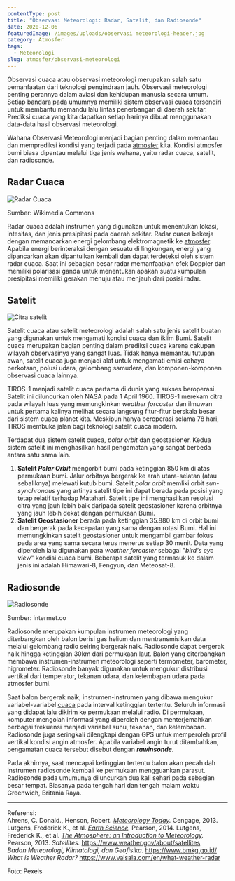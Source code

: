 ```yaml
---
contentType: post
title: "Observasi Meteorologi: Radar, Satelit, dan Radiosonde"
date: 2020-12-06
featuredImage: /images/uploads/observasi meteorologi-header.jpg
category: Atmosfer
tags:
  - Meteorologi
slug: atmosfer/observasi-meteorologi
---
```

Observasi cuaca atau observasi meteorologi merupakan salah satu pemanfaatan dari teknologi pengindraan jauh. Observasi meteorologi penting perannya dalam aviasi dan kehidupan manusia secara umum. Setiap bandara pada umumnya memiliki sistem observasi [cuaca](https://supergeografi.com/atmosfer/cuaca-dan-iklim/) tersendiri untuk membantu memandu lalu lintas penerbangan di daerah sekitar. Prediksi cuaca yang kita dapatkan setiap harinya dibuat menggunakan data-data hasil observasi meteorologi.

Wahana Observasi Meteorologi menjadi bagian penting dalam memantau dan memprediksi kondisi yang terjadi pada [atmosfer](https://supergeografi.com/atmosfer/struktur-dan-komposisi-atmosfer/) kita. Kondisi atmosfer bumi biasa dipantau melalui tiga jenis wahana, yaitu radar cuaca, satelit, dan radiosonde.

## Radar Cuaca

![Radar Cuaca](https://res.cloudinary.com/supergeografi/image/upload/f_auto,q_80/v1646915549/observasi_meteorologi-radar_cuaca_ob5xb4.png)

Sumber: Wikimedia Commons

Radar cuaca adalah instrumen yang digunakan untuk menentukan lokasi, intesitas, dan jenis presipitasi pada daerah sekitar. Radar cuaca bekerja dengan memancarkan energi gelombang elektromagnetik ke [atmosfer](https://supergeografi.com/atmosfer/struktur-dan-komposisi-atmosfer/). Apabila energi berinteraksi dengan sesuatu di lingkungan, energi yang dipancarkan akan dipantulkan kembali dan dapat terdeteksi oleh sistem radar cuaca. Saat ini sebagian besar radar memanfaatkan efek Doppler dan memiliki polarisasi ganda untuk menentukan apakah suatu kumpulan presipitasi memiliki gerakan menuju atau menjauh dari posisi radar.

## Satelit

![Citra satelit](https://res.cloudinary.com/supergeografi/image/upload/f_auto,q_80/v1646915558/observasi_meteorologi-himawari_8_botfbm.png)

Satelit cuaca atau satelit meteorologi adalah salah satu jenis satelit buatan yang digunakan untuk mengamati kondisi cuaca dan iklim Bumi. Satelit cuaca merupakan bagian penting dalam prediksi cuaca karena cakupan wilayah observasinya yang sangat luas. Tidak hanya memantau tutupan awan, satelit cuaca juga menjadi alat untuk mengamati emisi cahaya perkotaan, polusi udara, gelombang samudera, dan komponen-komponen observasi cuaca lainnya.

TIROS-1 menjadi satelit cuaca pertama di dunia yang sukses beroperasi. Satelit ini diluncurkan oleh NASA pada 1 April 1960. TIROS-1 merekam citra pada wilayah luas yang memungkinkan *weather forcaster* dan ilmuwan untuk pertama kalinya melihat secara langsung fitur-fitur berskala besar dari sistem cuaca planet kita. Meskipun hanya beroperasi selama 78 hari, TIROS membuka jalan bagi teknologi satelit cuaca modern.

Terdapat dua sistem satelit cuaca, *polar orbit* dan geostasioner. Kedua sistem satelit ini menghasilkan hasil pengamatan yang sangat berbeda antara satu sama lain.

1. **Satelit *Polar Orbit*** mengorbit bumi pada ketinggian 850 km di atas permukaan bumi. Jalur orbitnya bergerak ke arah utara-selatan (atau sebaliknya) melewati kutub bumi. Satelit *polar orbit* memliki orbit *sun-synchronous* yang artinya satelit tipe ini dapat berada pada posisi yang tetap relatif terhadap Matahari. Satelit tipe ini menghasilkan resolusi citra yang jauh lebih baik daripada satelit geostasioner karena orbitnya yang jauh lebih dekat dengan permukaan Bumi.
2. **Satelit Geostasioner** berada pada ketinggian 35.880 km di orbit bumi dan bergerak pada kecepatan yang sama dengan rotasi Bumi. Hal ini memungkinkan satelit geostasioner untuk mengambil gambar fokus pada area yang sama secara terus menerus setiap 30 menit. Data yang diperoleh lalu digunakan para *weather forcaster* sebagai "*bird's eye view*" kondisi cuaca bumi. Beberapa satelit yang termasuk ke dalam jenis ini adalah Himawari-8, Fengyun, dan Meteosat-8.

## Radiosonde

![Radiosonde](https://res.cloudinary.com/supergeografi/image/upload/f_auto,q_80/v1646915522/observasi_meteorologi-radiosonde_g2rz7t.jpg)

Sumber: intermet.co

Radiosonde merupakan kumpulan instrumen meteorologi yang diterbangkan oleh balon berisi gas helium dan mentransmisikan data melalui gelombang radio seiring bergerak naik. Radiosonde dapat bergerak naik hingga ketinggian 30km dari permukaan laut. Balon yang diterbangkan membawa instrumen-instrumen meteorologi seperti termometer, barometer, higrometer. Radiosonde banyak digunakan untuk mengukur distribusi vertikal dari temperatur, tekanan udara, dan kelembapan udara pada atmosfer bumi.

Saat balon bergerak naik, instrumen-instrumen yang dibawa mengukur variabel-variabel [cuaca](https://supergeografi.com/atmosfer/cuaca-dan-iklim/) pada interval ketinggian tertentu. Seluruh informasi yang didapat lalu dikirim ke permukaan melalui radio. Di permukaan, komputer mengolah informasi yang diperoleh dengan menterjemahkan berbagai frekuensi menjadi variabel suhu, tekanan, dan kelembaban. Radiosonde juga seringkali dilengkapi dengan GPS untuk memperoleh profil vertikal kondisi angin atmosfer. Apabila variabel angin turut ditambahkan, pengamatan cuaca tersebut disebut dengan ***rawinsonde.***

Pada akhirnya, saat mencapai ketinggian tertentu balon akan pecah dah instrumen radiosonde kembali ke permukaan mengguankan parasut. Radiosonde pada umumunya diluncurkan dua kali sehari pada sebagian besar tempat. Biasanya pada tengah hari dan tengah malam waktu Greenwich, Britania Raya.

- - -

Referensi:\
Ahrens, C. Donald., Henson, Robert. *[Meteorology Today](https://amzn.to/30NAZPI).* Cengage, 2013. 
Lutgens, Frederick K., et al. *[Earth Science](https://amzn.to/2XtZJJo).* Pearson, 2014. 
Lutgens, Frederick K., et al. *[The Atmosphere: an Introduction to Meteorology](https://amzn.to/2EcZ897).* Pearson, 2013. 
*Satellites.* <https://www.weather.gov/about/satellites>\
*Badan Meteorologi, Klimatologi, dan Geofisika.* <https://www.bmkg.go.id/>\
*What is Weather Radar?* <https://www.vaisala.com/en/what-weather-radar>

Foto: Pexels